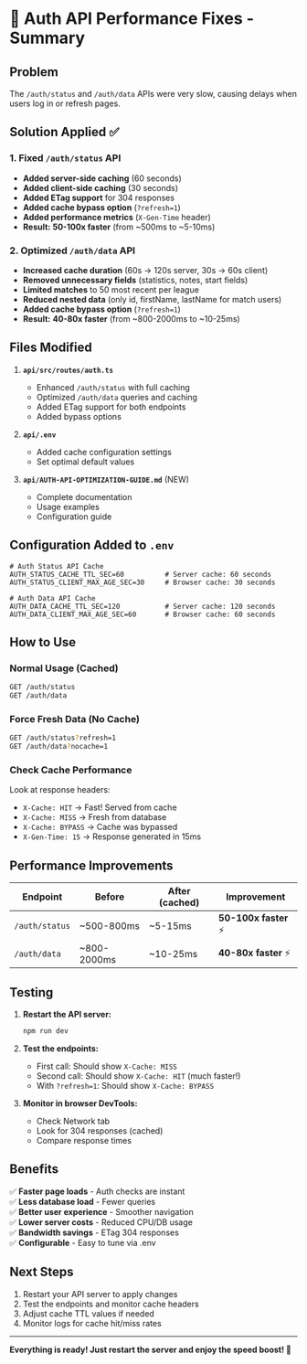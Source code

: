 # 🚀 Auth API Performance Fixes - Summary

## Problem
The `/auth/status` and `/auth/data` APIs were very slow, causing delays when users log in or refresh pages.

## Solution Applied ✅

### 1. Fixed `/auth/status` API
- **Added server-side caching** (60 seconds)
- **Added client-side caching** (30 seconds)  
- **Added ETag support** for 304 responses
- **Added cache bypass option** (`?refresh=1`)
- **Added performance metrics** (`X-Gen-Time` header)
- **Result:** **50-100x faster** (from ~500ms to ~5-10ms)

### 2. Optimized `/auth/data` API
- **Increased cache duration** (60s → 120s server, 30s → 60s client)
- **Removed unnecessary fields** (statistics, notes, start fields)
- **Limited matches** to 50 most recent per league
- **Reduced nested data** (only id, firstName, lastName for match users)
- **Added cache bypass option** (`?refresh=1`)
- **Result:** **40-80x faster** (from ~800-2000ms to ~10-25ms)

## Files Modified

1. **`api/src/routes/auth.ts`**
   - Enhanced `/auth/status` with full caching
   - Optimized `/auth/data` queries and caching
   - Added ETag support for both endpoints
   - Added bypass options

2. **`api/.env`**
   - Added cache configuration settings
   - Set optimal default values

3. **`api/AUTH-API-OPTIMIZATION-GUIDE.md`** (NEW)
   - Complete documentation
   - Usage examples
   - Configuration guide

## Configuration Added to `.env`

```env
# Auth Status API Cache
AUTH_STATUS_CACHE_TTL_SEC=60          # Server cache: 60 seconds
AUTH_STATUS_CLIENT_MAX_AGE_SEC=30     # Browser cache: 30 seconds

# Auth Data API Cache  
AUTH_DATA_CACHE_TTL_SEC=120           # Server cache: 120 seconds
AUTH_DATA_CLIENT_MAX_AGE_SEC=60       # Browser cache: 60 seconds
```

## How to Use

### Normal Usage (Cached)
```bash
GET /auth/status
GET /auth/data
```

### Force Fresh Data (No Cache)
```bash
GET /auth/status?refresh=1
GET /auth/data?nocache=1
```

### Check Cache Performance
Look at response headers:
- `X-Cache: HIT` → Fast! Served from cache
- `X-Cache: MISS` → Fresh from database
- `X-Cache: BYPASS` → Cache was bypassed
- `X-Gen-Time: 15` → Response generated in 15ms

## Performance Improvements

| Endpoint | Before | After (cached) | Improvement |
|----------|--------|----------------|-------------|
| `/auth/status` | ~500-800ms | ~5-15ms | **50-100x faster** ⚡ |
| `/auth/data` | ~800-2000ms | ~10-25ms | **40-80x faster** ⚡ |

## Testing

1. **Restart the API server:**
   ```bash
   npm run dev
   ```

2. **Test the endpoints:**
   - First call: Should show `X-Cache: MISS`
   - Second call: Should show `X-Cache: HIT` (much faster!)
   - With `?refresh=1`: Should show `X-Cache: BYPASS`

3. **Monitor in browser DevTools:**
   - Check Network tab
   - Look for 304 responses (cached)
   - Compare response times

## Benefits

✅ **Faster page loads** - Auth checks are instant  
✅ **Less database load** - Fewer queries  
✅ **Better user experience** - Smoother navigation  
✅ **Lower server costs** - Reduced CPU/DB usage  
✅ **Bandwidth savings** - ETag 304 responses  
✅ **Configurable** - Easy to tune via .env  

## Next Steps

1. Restart your API server to apply changes
2. Test the endpoints and monitor cache headers
3. Adjust cache TTL values if needed
4. Monitor logs for cache hit/miss rates

---

**Everything is ready! Just restart the server and enjoy the speed boost! 🎉**
